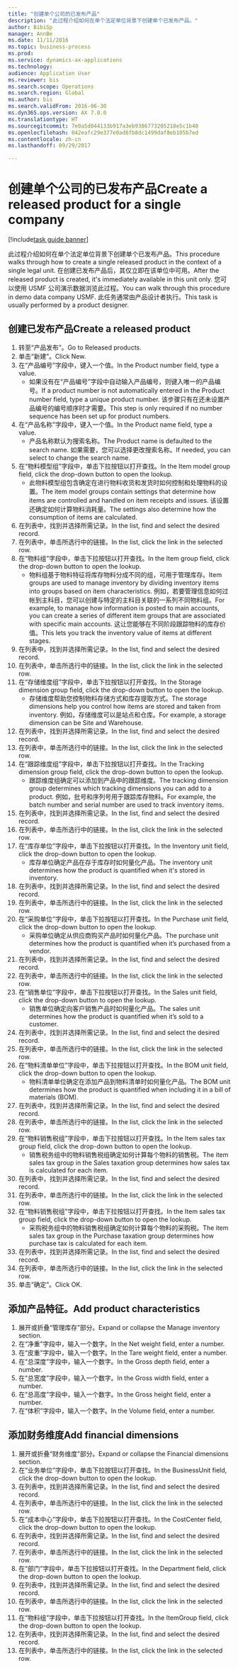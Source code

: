 ```yaml
--- 
title: "创建单个公司的已发布产品"
description: "此过程介绍如何在单个法定单位背景下创建单个已发布产品。"
author: BibiSp
manager: AnnBe
ms.date: 11/11/2016
ms.topic: business-process
ms.prod: 
ms.service: dynamics-ax-applications
ms.technology: 
audience: Application User
ms.reviewer: bis
ms.search.scope: Operations
ms.search.region: Global
ms.author: bis
ms.search.validFrom: 2016-06-30
ms.dyn365.ops.version: AX 7.0.0
ms.translationtype: HT
ms.sourcegitcommit: 7e0a5d044133b917a3eb9386773205218e5c1b40
ms.openlocfilehash: 042eafc29e377e0ad6fb8dc1499daf8eb105b7ed
ms.contentlocale: zh-cn
ms.lasthandoff: 09/29/2017

---
```

# <a name="create-a-released-product-for-a-single-company"></a><span data-ttu-id="cc3ce-103">创建单个公司的已发布产品</span><span class="sxs-lookup"><span data-stu-id="cc3ce-103">Create a released product for a single company</span></span>

[!include[task guide banner](../../includes/task-guide-banner.md)]

<span data-ttu-id="cc3ce-104">此过程介绍如何在单个法定单位背景下创建单个已发布产品。</span><span class="sxs-lookup"><span data-stu-id="cc3ce-104">This procedure walks through how to create a single released product in the context of a single legal unit.</span></span> <span data-ttu-id="cc3ce-105">在创建已发布产品后，其仅立即在该单位中可用。</span><span class="sxs-lookup"><span data-stu-id="cc3ce-105">After the released product is created,  it's immediately available in this unit only.</span></span> <span data-ttu-id="cc3ce-106">您可以使用 USMF 公司演示数据浏览此过程。</span><span class="sxs-lookup"><span data-stu-id="cc3ce-106">You can walk through this procedure in demo data company USMF.</span></span> <span data-ttu-id="cc3ce-107">此任务通常由产品设计者执行。</span><span class="sxs-lookup"><span data-stu-id="cc3ce-107">This task is usually performed by a product designer.</span></span>


## <a name="create-a-released-product"></a><span data-ttu-id="cc3ce-108">创建已发布产品</span><span class="sxs-lookup"><span data-stu-id="cc3ce-108">Create a released product</span></span>
1. <span data-ttu-id="cc3ce-109">转至“产品发布”。</span><span class="sxs-lookup"><span data-stu-id="cc3ce-109">Go to Released products.</span></span>
2. <span data-ttu-id="cc3ce-110">单击“新建”。</span><span class="sxs-lookup"><span data-stu-id="cc3ce-110">Click New.</span></span>
3. <span data-ttu-id="cc3ce-111">在“产品编号”字段中，键入一个值。</span><span class="sxs-lookup"><span data-stu-id="cc3ce-111">In the Product number field, type a value.</span></span>
    * <span data-ttu-id="cc3ce-112">如果没有在“产品编号”字段中自动输入产品编号，则键入唯一的产品编号。</span><span class="sxs-lookup"><span data-stu-id="cc3ce-112">If a product number is not automatically entered in the Product number field, type a unique product number.</span></span> <span data-ttu-id="cc3ce-113">该步骤只有在还未设置产品编号的编号顺序时才需要。</span><span class="sxs-lookup"><span data-stu-id="cc3ce-113">This step is only  required if no number sequence has been set up for product numbers.</span></span>  
4. <span data-ttu-id="cc3ce-114">在“产品名称”字段中，键入一个值。</span><span class="sxs-lookup"><span data-stu-id="cc3ce-114">In the Product name field, type a value.</span></span>
    * <span data-ttu-id="cc3ce-115">产品名称默认为搜索名称。</span><span class="sxs-lookup"><span data-stu-id="cc3ce-115">The Product name is defaulted to the search name.</span></span> <span data-ttu-id="cc3ce-116">如果需要，您可以选择更改搜索名称。</span><span class="sxs-lookup"><span data-stu-id="cc3ce-116">If needed, you can select to change the search name.</span></span>  
5. <span data-ttu-id="cc3ce-117">在“物料模型组”字段中，单击下拉按钮以打开查找。</span><span class="sxs-lookup"><span data-stu-id="cc3ce-117">In the Item model group field, click the drop-down button to open the lookup.</span></span>
    * <span data-ttu-id="cc3ce-118">此物料模型组包含确定在进行物料收货和发货时如何控制和处理物料的设置。</span><span class="sxs-lookup"><span data-stu-id="cc3ce-118">The item model groups contain settings that determine how items are controlled and handled on item receipts and issues.</span></span> <span data-ttu-id="cc3ce-119">该设置还确定如何计算物料消耗量。</span><span class="sxs-lookup"><span data-stu-id="cc3ce-119">The settings also determine how the consumption of items are calculated.</span></span>  
6. <span data-ttu-id="cc3ce-120">在列表中，找到并选择所需记录。</span><span class="sxs-lookup"><span data-stu-id="cc3ce-120">In the list, find and select the desired record.</span></span>
7. <span data-ttu-id="cc3ce-121">在列表中，单击所选行中的链接。</span><span class="sxs-lookup"><span data-stu-id="cc3ce-121">In the list, click the link in the selected row.</span></span>
8. <span data-ttu-id="cc3ce-122">在“物料组”字段中，单击下拉按钮以打开查找。</span><span class="sxs-lookup"><span data-stu-id="cc3ce-122">In the Item group field, click the drop-down button to open the lookup.</span></span>
    * <span data-ttu-id="cc3ce-123">物料组基于物料特征将库存物料分成不同的组，可用于管理库存。</span><span class="sxs-lookup"><span data-stu-id="cc3ce-123">Item groups are used to manage inventory by dividing inventory items into groups based on item characteristics.</span></span> <span data-ttu-id="cc3ce-124">例如，若要管理信息如何过帐到主科目，您可以创建与特定的主科目关联的一系列不同物料组。</span><span class="sxs-lookup"><span data-stu-id="cc3ce-124">For example, to manage how information is posted to main accounts, you can create a series of different item groups that are associated with specific main accounts.</span></span> <span data-ttu-id="cc3ce-125">这让您能够在不同阶段跟踪物料的库存价值。</span><span class="sxs-lookup"><span data-stu-id="cc3ce-125">This lets you track the inventory value of items at different stages.</span></span>  
9. <span data-ttu-id="cc3ce-126">在列表中，找到并选择所需记录。</span><span class="sxs-lookup"><span data-stu-id="cc3ce-126">In the list, find and select the desired record.</span></span>
10. <span data-ttu-id="cc3ce-127">在列表中，单击所选行中的链接。</span><span class="sxs-lookup"><span data-stu-id="cc3ce-127">In the list, click the link in the selected row.</span></span>
11. <span data-ttu-id="cc3ce-128">在“存储维度组”字段中，单击下拉按钮以打开查找。</span><span class="sxs-lookup"><span data-stu-id="cc3ce-128">In the Storage dimension group field, click the drop-down button to open the lookup.</span></span>
    * <span data-ttu-id="cc3ce-129">存储维度帮助您控制物料存储方式和库存提取方式。</span><span class="sxs-lookup"><span data-stu-id="cc3ce-129">The storage dimensions help you control how items are stored and taken from inventory.</span></span> <span data-ttu-id="cc3ce-130">例如，存储维度可以是站点和仓库。</span><span class="sxs-lookup"><span data-stu-id="cc3ce-130">For example, a storage dimension can be Site and Warehouse.</span></span>  
12. <span data-ttu-id="cc3ce-131">在列表中，找到并选择所需记录。</span><span class="sxs-lookup"><span data-stu-id="cc3ce-131">In the list, find and select the desired record.</span></span>
13. <span data-ttu-id="cc3ce-132">在列表中，单击所选行中的链接。</span><span class="sxs-lookup"><span data-stu-id="cc3ce-132">In the list, click the link in the selected row.</span></span>
14. <span data-ttu-id="cc3ce-133">在“跟踪维度组”字段中，单击下拉按钮以打开查找。</span><span class="sxs-lookup"><span data-stu-id="cc3ce-133">In the Tracking dimension group field, click the drop-down button to open the lookup.</span></span>
    * <span data-ttu-id="cc3ce-134">跟踪维度组确定可以添加到产品中的跟踪维度。</span><span class="sxs-lookup"><span data-stu-id="cc3ce-134">The tracking dimension group determines which tracking dimensions you can add to a product.</span></span> <span data-ttu-id="cc3ce-135">例如，批号和序列号用于跟踪库存物料。</span><span class="sxs-lookup"><span data-stu-id="cc3ce-135">For example, the batch number and serial number are used to track inventory items.</span></span>  
15. <span data-ttu-id="cc3ce-136">在列表中，找到并选择所需记录。</span><span class="sxs-lookup"><span data-stu-id="cc3ce-136">In the list, find and select the desired record.</span></span>
16. <span data-ttu-id="cc3ce-137">在列表中，单击所选行中的链接。</span><span class="sxs-lookup"><span data-stu-id="cc3ce-137">In the list, click the link in the selected row.</span></span>
17. <span data-ttu-id="cc3ce-138">在“库存单位”字段中，单击下拉按钮以打开查找。</span><span class="sxs-lookup"><span data-stu-id="cc3ce-138">In the Inventory unit field, click the drop-down button to open the lookup.</span></span>
    * <span data-ttu-id="cc3ce-139">库存单位确定产品在存于库存时如何量化产品。</span><span class="sxs-lookup"><span data-stu-id="cc3ce-139">The inventory unit determines how the product is quantified when it's stored in inventory.</span></span>  
18. <span data-ttu-id="cc3ce-140">在列表中，找到并选择所需记录。</span><span class="sxs-lookup"><span data-stu-id="cc3ce-140">In the list, find and select the desired record.</span></span>
19. <span data-ttu-id="cc3ce-141">在列表中，单击所选行中的链接。</span><span class="sxs-lookup"><span data-stu-id="cc3ce-141">In the list, click the link in the selected row.</span></span>
20. <span data-ttu-id="cc3ce-142">在“采购单位”字段中，单击下拉按钮以打开查找。</span><span class="sxs-lookup"><span data-stu-id="cc3ce-142">In the Purchase unit field, click the drop-down button to open the lookup.</span></span>
    * <span data-ttu-id="cc3ce-143">采购单位确定从供应商购买产品时如何量化产品。</span><span class="sxs-lookup"><span data-stu-id="cc3ce-143">The purchase unit determines how the product is quantified when it’s purchased from a vendor.</span></span>  
21. <span data-ttu-id="cc3ce-144">在列表中，找到并选择所需记录。</span><span class="sxs-lookup"><span data-stu-id="cc3ce-144">In the list, find and select the desired record.</span></span>
22. <span data-ttu-id="cc3ce-145">在列表中，单击所选行中的链接。</span><span class="sxs-lookup"><span data-stu-id="cc3ce-145">In the list, click the link in the selected row.</span></span>
23. <span data-ttu-id="cc3ce-146">在“销售单位”字段中，单击下拉按钮以打开查找。</span><span class="sxs-lookup"><span data-stu-id="cc3ce-146">In the Sales unit field, click the drop-down button to open the lookup.</span></span>
    * <span data-ttu-id="cc3ce-147">销售单位确定向客户销售产品时如何量化产品。</span><span class="sxs-lookup"><span data-stu-id="cc3ce-147">The sales unit determines how the product is quantified when it’s sold to a customer.</span></span>  
24. <span data-ttu-id="cc3ce-148">在列表中，找到并选择所需记录。</span><span class="sxs-lookup"><span data-stu-id="cc3ce-148">In the list, find and select the desired record.</span></span>
25. <span data-ttu-id="cc3ce-149">在列表中，单击所选行中的链接。</span><span class="sxs-lookup"><span data-stu-id="cc3ce-149">In the list, click the link in the selected row.</span></span>
26. <span data-ttu-id="cc3ce-150">在“物料清单单位”字段中，单击下拉按钮以打开查找。</span><span class="sxs-lookup"><span data-stu-id="cc3ce-150">In the BOM unit field, click the drop-down button to open the lookup.</span></span>
    * <span data-ttu-id="cc3ce-151">物料清单单位确定在添加产品到物料清单时如何量化产品。</span><span class="sxs-lookup"><span data-stu-id="cc3ce-151">The BOM unit determines how the product is quantified when including it in a bill of materials (BOM).</span></span>  
27. <span data-ttu-id="cc3ce-152">在列表中，找到并选择所需记录。</span><span class="sxs-lookup"><span data-stu-id="cc3ce-152">In the list, find and select the desired record.</span></span>
28. <span data-ttu-id="cc3ce-153">在列表中，单击所选行中的链接。</span><span class="sxs-lookup"><span data-stu-id="cc3ce-153">In the list, click the link in the selected row.</span></span>
29. <span data-ttu-id="cc3ce-154">在“物料销售税组”字段中，单击下拉按钮以打开查找。</span><span class="sxs-lookup"><span data-stu-id="cc3ce-154">In the Item sales tax group field, click the drop-down button to open the lookup.</span></span>
    * <span data-ttu-id="cc3ce-155">销售税务组中的物料销售税组确定如何计算每个物料的销售税。</span><span class="sxs-lookup"><span data-stu-id="cc3ce-155">The item sales tax group in the Sales taxation group determines how sales tax is calculated for each item.</span></span>  
30. <span data-ttu-id="cc3ce-156">在列表中，找到并选择所需记录。</span><span class="sxs-lookup"><span data-stu-id="cc3ce-156">In the list, find and select the desired record.</span></span>
31. <span data-ttu-id="cc3ce-157">在列表中，单击所选行中的链接。</span><span class="sxs-lookup"><span data-stu-id="cc3ce-157">In the list, click the link in the selected row.</span></span>
32. <span data-ttu-id="cc3ce-158">在“物料销售税组”字段中，单击下拉按钮以打开查找。</span><span class="sxs-lookup"><span data-stu-id="cc3ce-158">In the Item sales tax group field, click the drop-down button to open the lookup.</span></span>
    * <span data-ttu-id="cc3ce-159">采购税务组中的物料销售税组确定如何计算每个物料的采购税。</span><span class="sxs-lookup"><span data-stu-id="cc3ce-159">The item sales tax group in the Purchase taxation group determines how purchase tax is calculated for each item.</span></span>  
33. <span data-ttu-id="cc3ce-160">在列表中，找到并选择所需记录。</span><span class="sxs-lookup"><span data-stu-id="cc3ce-160">In the list, find and select the desired record.</span></span>
34. <span data-ttu-id="cc3ce-161">在列表中，单击所选行中的链接。</span><span class="sxs-lookup"><span data-stu-id="cc3ce-161">In the list, click the link in the selected row.</span></span>
35. <span data-ttu-id="cc3ce-162">单击“确定”。</span><span class="sxs-lookup"><span data-stu-id="cc3ce-162">Click OK.</span></span>

## <a name="add-product-characteristics"></a><span data-ttu-id="cc3ce-163">添加产品特征。</span><span class="sxs-lookup"><span data-stu-id="cc3ce-163">Add product characteristics</span></span>
1. <span data-ttu-id="cc3ce-164">展开或折叠“管理库存”部分。</span><span class="sxs-lookup"><span data-stu-id="cc3ce-164">Expand or collapse the Manage inventory section.</span></span>
2. <span data-ttu-id="cc3ce-165">在“净重”字段中，输入一个数字。</span><span class="sxs-lookup"><span data-stu-id="cc3ce-165">In the Net weight field, enter a number.</span></span>
3. <span data-ttu-id="cc3ce-166">在“皮重”字段中，输入一个数字。</span><span class="sxs-lookup"><span data-stu-id="cc3ce-166">In the Tare weight field, enter a number.</span></span>
4. <span data-ttu-id="cc3ce-167">在“总深度”字段中，输入一个数字。</span><span class="sxs-lookup"><span data-stu-id="cc3ce-167">In the Gross depth field, enter a number.</span></span>
5. <span data-ttu-id="cc3ce-168">在“总宽度”字段中，输入一个数字。</span><span class="sxs-lookup"><span data-stu-id="cc3ce-168">In the Gross width field, enter a number.</span></span>
6. <span data-ttu-id="cc3ce-169">在“总高度”字段中，输入一个数字。</span><span class="sxs-lookup"><span data-stu-id="cc3ce-169">In the Gross height field, enter a number.</span></span>
7. <span data-ttu-id="cc3ce-170">在“体积”字段中，输入一个数字。</span><span class="sxs-lookup"><span data-stu-id="cc3ce-170">In the Volume field, enter a number.</span></span>

## <a name="add-financial-dimensions"></a><span data-ttu-id="cc3ce-171">添加财务维度</span><span class="sxs-lookup"><span data-stu-id="cc3ce-171">Add financial dimensions</span></span>
1. <span data-ttu-id="cc3ce-172">展开或折叠“财务维度”部分。</span><span class="sxs-lookup"><span data-stu-id="cc3ce-172">Expand or collapse the Financial dimensions section.</span></span>
2. <span data-ttu-id="cc3ce-173">在“业务单位”字段中，单击下拉按钮以打开查找。</span><span class="sxs-lookup"><span data-stu-id="cc3ce-173">In the BusinessUnit field, click the drop-down button to open the lookup.</span></span>
3. <span data-ttu-id="cc3ce-174">在列表中，找到并选择所需记录。</span><span class="sxs-lookup"><span data-stu-id="cc3ce-174">In the list, find and select the desired record.</span></span>
4. <span data-ttu-id="cc3ce-175">在列表中，单击所选行中的链接。</span><span class="sxs-lookup"><span data-stu-id="cc3ce-175">In the list, click the link in the selected row.</span></span>
5. <span data-ttu-id="cc3ce-176">在“成本中心”字段中，单击下拉按钮以打开查找。</span><span class="sxs-lookup"><span data-stu-id="cc3ce-176">In the CostCenter field, click the drop-down button to open the lookup.</span></span>
6. <span data-ttu-id="cc3ce-177">在列表中，找到并选择所需记录。</span><span class="sxs-lookup"><span data-stu-id="cc3ce-177">In the list, find and select the desired record.</span></span>
7. <span data-ttu-id="cc3ce-178">在列表中，单击所选行中的链接。</span><span class="sxs-lookup"><span data-stu-id="cc3ce-178">In the list, click the link in the selected row.</span></span>
8. <span data-ttu-id="cc3ce-179">在“部门”字段中，单击下拉按钮以打开查找。</span><span class="sxs-lookup"><span data-stu-id="cc3ce-179">In the Department field, click the drop-down button to open the lookup.</span></span>
9. <span data-ttu-id="cc3ce-180">在列表中，找到并选择所需记录。</span><span class="sxs-lookup"><span data-stu-id="cc3ce-180">In the list, find and select the desired record.</span></span>
10. <span data-ttu-id="cc3ce-181">在列表中，单击所选行中的链接。</span><span class="sxs-lookup"><span data-stu-id="cc3ce-181">In the list, click the link in the selected row.</span></span>
11. <span data-ttu-id="cc3ce-182">在“物料组”字段中，单击下拉按钮以打开查找。</span><span class="sxs-lookup"><span data-stu-id="cc3ce-182">In the ItemGroup field, click the drop-down button to open the lookup.</span></span>
12. <span data-ttu-id="cc3ce-183">在列表中，找到并选择所需记录。</span><span class="sxs-lookup"><span data-stu-id="cc3ce-183">In the list, find and select the desired record.</span></span>
13. <span data-ttu-id="cc3ce-184">在列表中，单击所选行中的链接。</span><span class="sxs-lookup"><span data-stu-id="cc3ce-184">In the list, click the link in the selected row.</span></span>


